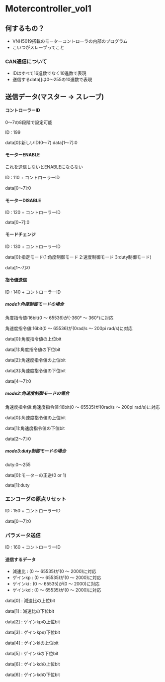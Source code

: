 # Motercontroller_vol1

## 何するもの？
* VNH5019搭載のモーターコントローラの内部のプログラム
* こいつがスレーブってこと

### CAN通信について
* IDはすべて16進数でなく10進数で表現
* 送信するdata[]は0～255の10進数で表現


## 送信データ(マスター -> スレーブ)
#### コントローラーID
0～7の8段階で設定可能


ID : 199

data[0]:新しいID(0～7)
data[1～7]:0

#### モーターENABLE
これを送信しないとENABLEにならない

ID : 110 + コントローラーID

data[0～7]:0

#### モーターDISABLE

ID : 120 + コントローラーID

data[0~7]:0

#### モードチェンジ

ID : 130 + コントローラーID

data[0]:指定モード(1:角度制御モード 2:速度制御モード 3:duty制御モード)

data[1～7]:0

#### 指令値送信

ID : 140 + コントローラーID

##### mode1:角度制御モードの場合
角度指令値:16bit(0 ～ 65536)が(-360° ～ 360°)に対応

角速度指令値:16bit(0 ～ 65536)が(0rad/s ～ 200pi rad/s)に対応


data[0]:角度指令値の上位bit

data[1]:角度指令値の下位bit

data[2]:角速度指令値の上位bit

data[3]:角速度指令値の下位bit

data[4～7]:0


##### mode2:角速度制御モードの場合
角速度指令値:角速度指令値:16bit(0 ～ 65535)が(0rad/s ～ 200pi rad/s)に対応

data[0]:角速度指令値の上位bit

data[1]:角速度指令値の下位bit

data[2～7]:0

##### mode3:duty制御モードの場合
duty:0～255

data[0]:モーターの正逆(0 or 1)

data[1]:duty

### エンコーダの原点リセット
ID : 150 + コントローラーID

data[0～7]:0

### パラメータ送信

ID : 160 + コントローラーID

#### 送信するデータ
* 減速比 : (0 ～ 65535)が(0 ～ 2000)に対応
* ゲインkp : (0 ～ 65535)が(0 ～ 2000)に対応
* ゲインki : (0 ～ 65535)が(0 ～ 2000)に対応
* ゲインkd : (0 ～ 65535)が(0 ～ 2000)に対応

data[0] : 減速比の上位bit

data[1] : 減速比の下位bit

data[2] : ゲインkpの上位bit

data[3] : ゲインkpの下位bit

data[4] : ゲインkiの上位bit

data[5] : ゲインkiの下位bit

data[6] : ゲインkdの上位bit

data[6] : ゲインkdの下位bit
